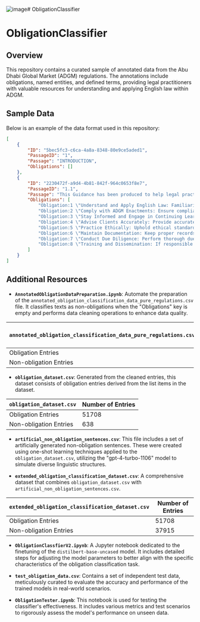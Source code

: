 ![image](https://github.com/tubagokhan/OblgationClassfier/assets/60702828/19dd9576-dfec-463e-80c9-f25ba4281592)# ObligationClassifier
# ObligationClassifier

## Overview
This repository contains a curated sample of annotated data from the Abu Dhabi Global Market (ADGM) regulations. The annotations include obligations, named entities, and defined terms, providing legal practitioners with valuable resources for understanding and applying English law within ADGM.

## Sample Data
Below is an example of the data format used in this repository:

```json
[
    {
        "ID": "5bec5fc3-c6ca-4a8a-8348-80e9ce5aded1",
        "PassageID": "1",
        "Passage": "INTRODUCTION",
        "Obligations": []
    },
    {
        "ID": "2230472f-a9d4-4b81-842f-964c0653f8e7",
        "PassageID": "1.1",
        "Passage": "This Guidance has been produced to help legal practitioners in ADGM to understand the intention behind the Application of English Law Regulations 2015 (the 'Application Regulations') and how English law has been implemented in ADGM. ADGM's legal system is based on English common law, a number of English statutes (implemented locally and consistently with the English form) and ADGM enactments which have been primarily drafted from English statutory precedents and, partly, from those of other commercially respected common law jurisdictions. There are many advantages of ADGM's approach to implementing English law, as set out below. Practitioners and businesses operating in ADGM may find it helpful to familiarize themselves with ADGM's approach.",
        "Obligations": [
            "Obligation:1 \"Understand and Apply English Law: Familiarize yourself with the Application of English Law Regulations 2015 and apply English common law principles and relevant English statutes in your legal practice within ADGM.\"",
            "Obligation:2 \"Comply with ADGM Enactments: Ensure compliance with ADGM-specific enactments, which may be based on English statutory precedents or those from other common law jurisdictions.\"",
            "Obligation:3 \"Stay Informed and Engage in Continuing Learning: Keep up to date with any changes or updates to the Application Regulations, English law, and ADGM enactments. Engage in continuing professional development to maintain a high standard of knowledge.\"",
            "Obligation:4 \"Advise Clients Accurately: Provide accurate advice to clients on how English law is applied within ADGM and the implications for their business operations.\"",
            "Obligation:5 \"Practice Ethically: Uphold ethical standards and practice in accordance with the legal and regulatory framework of ADGM, including professional conduct standards.\"",
            "Obligation:6 \"Maintain Documentation: Keep proper records that demonstrate compliance with ADGM regulations and the application of English law within ADGM.\"",
            "Obligation:7 \"Conduct Due Diligence: Perform thorough due diligence to ensure that business practices, contracts, and transactions comply with applicable laws and regulations.\"",
            "Obligation:8 \"Training and Dissemination: If responsible for compliance, train employees on relevant aspects of ADGM law and ensure effective dissemination of this information throughout the organization.\""
        ]
    }
]
```


## Additional Resources

- **`AnnotatedObligationDataPreparation.ipynb`**: Automate the preparation of the `annotated_obligation_classification_data_pure_regulations.csv` file. It classifies texts as non-obligations when the "Obligations" key is empty and performs data cleaning operations to enhance data quality.


| `annotated_obligation_classification_data_pure_regulations.csv`            | Number of Entries |
|------------------------|-------------------|
| Obligation Entries     | 5459              |
| Non-obligation Entries | 1807              |

  
- **`obligation_dataset.csv`**: Generated from the cleaned entries, this dataset consists of obligation entries derived from the list items in the dataset.

| `obligation_dataset.csv`            | Number of Entries |
|------------------------|-------------------|
| Obligation Entries     | 51708            |
| Non-obligation Entries | 638              |

- **`artificial_non_obligation_sentences.csv`**: This file includes a set of artificially generated non-obligation sentences. These were created using one-shot learning techniques applied to the `obligation_dataset.csv`, utilizing the "gpt-4-turbo-1106" model to simulate diverse linguistic structures.

- **`extended_obligation_classification_dataset.csv`**: A comprehensive dataset that combines `obligation_dataset.csv` with `artificial_non_obligation_sentences.csv`.
  

| `extended_obligation_classification_dataset.csv`            | Number of Entries |
|------------------------|-------------------|
| Obligation Entries     | 51708            |
| Non-obligation Entries | 37915              |


- **`ObligationClassfierV2.ipynb`**: A Jupyter notebook dedicated to the finetuning of the `distilbert-base-uncased` model. It includes detailed steps for adjusting the model parameters to better align with the specific characteristics of the obligation classification task.

- **`test_obligation_data.csv`**: Contains a set of independent test data, meticulously curated to evaluate the accuracy and performance of the trained models in real-world scenarios.

- **`ObligationTester.ipynb`**: This notebook is used for testing the classifier's effectiveness. It includes various metrics and test scenarios to rigorously assess the model's performance on unseen data.


